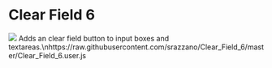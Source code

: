 # Clear Field 6
<img src="https://github.com/srazzano/Images/blob/master/clear.png"/>
Adds an clear field button to input boxes and textareas.\nhttps://raw.githubusercontent.com/srazzano/Clear_Field_6/master/Clear_Field_6.user.js

